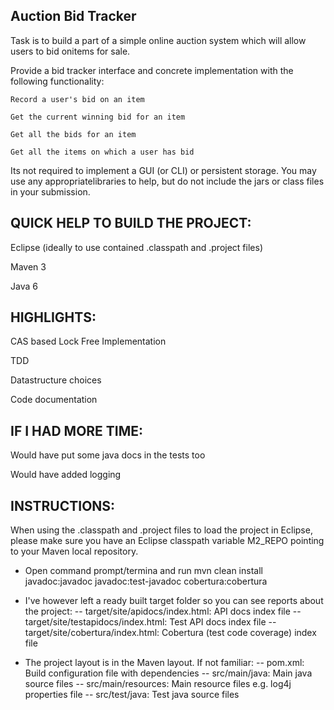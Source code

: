 Auction Bid Tracker
--------------------
Task is to build a part of a simple online auction system which will allow users to bid onitems for sale.

Provide a bid tracker interface and concrete implementation with the following functionality:

	Record a user's bid on an item

	Get the current winning bid for an item

	Get all the bids for an item

	Get all the items on which a user has bid

Its not required to implement a GUI (or CLI) or persistent storage. You may use any appropriatelibraries to help, but do not include the jars or class files in your submission.

QUICK HELP TO BUILD THE PROJECT:
-----------------------------------
Eclipse (ideally to use contained .classpath and .project files)

Maven 3

Java 6


HIGHLIGHTS:
-----------
CAS based Lock Free Implementation

TDD

Datastructure choices

Code documentation

IF I HAD MORE TIME:
-------------------
Would have put some java docs in the tests too

Would have added logging


INSTRUCTIONS:
------------
When using the .classpath and .project files to load the project in Eclipse, please make sure you
have an Eclipse classpath variable M2_REPO pointing to your Maven local repository.

- Open command prompt/termina and run
    mvn clean install javadoc:javadoc javadoc:test-javadoc cobertura:cobertura

- I've however left a ready built target folder so you can see reports about the project:
-- target/site/apidocs/index.html: API docs index file
-- target/site/testapidocs/index.html: Test API docs index file
-- target/site/cobertura/index.html: Cobertura (test code coverage) index file

- The project layout is in the Maven layout. If not familiar:
-- pom.xml: Build configuration file with dependencies
-- src/main/java: Main java source files
-- src/main/resources: Main resource files e.g. log4j properties file
-- src/test/java: Test java source files


